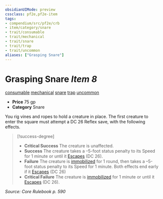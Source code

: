 ```yaml
---
obsidianUIMode: preview
cssclass: pf2e,pf2e-item
tags:
- compendium/src/pf2e/crb
- item/category/snare
- trait/consumable
- trait/mechanical
- trait/snare
- trait/trap
- trait/uncommon
aliases: ["Grasping Snare"]
---
```

# Grasping Snare *Item 8*  
[consumable](/rules/traits/consumable.md)  [mechanical](/rules/traits/mechanical.md)  [snare](/rules/traits/snare.md)  [trap](/rules/traits/trap.md)  [uncommon](/rules/traits/uncommon.md)  

- **Price** 75 gp
- **Category** Snare

You rig vines and ropes to hold a creature in place. The first creature to enter the square must attempt a DC 26 Reflex save, with the following effects.

> [!success-degree] 
> - **Critical Success** The creature is unaffected.
> - **Success** The creature takes a –5-foot status penalty to its Speed for 1 minute or until it [Escapes](/rules/actions/escape.md) (DC 26).
> - **Failure** The creature is [immobilized](/rules/conditions.md#Immobilized) for 1 round, then takes a –5-foot status penalty to its Speed for 1 minute. Both effects end early if it [Escapes](/rules/actions/escape.md) (DC 26)
> - **Critical Failure** The creature is [immobilized](/rules/conditions.md#Immobilized) for 1 minute or until it [Escapes](/rules/actions/escape.md) (DC 26).

*Source: Core Rulebook p. 590*